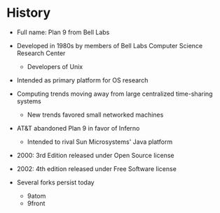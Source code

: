 # History

- Full name: Plan 9 from Bell Labs

- Developed in 1980s by members of Bell Labs Computer Science Research Center
  - Developers of Unix

- Intended as primary platform for OS research

- Computing trends moving away from large centralized time-sharing systems
  - New trends favored small networked machines

- AT&T abandoned Plan 9 in favor of Inferno
  - Intended to rival Sun Microsystems' Java platform

- 2000: 3rd Edition released under Open Source license

- 2002: 4th edition released under Free Software license

- Several forks persist today
  - 9atom
  - 9front
